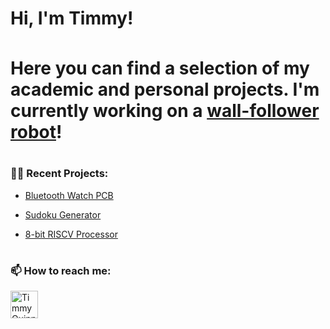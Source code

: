 <h1>Hi, I'm Timmy! <br/><a </h1>

<h3></h3>
<p>
      Here you can find a selection of my academic and personal projects. I'm currently working on a <a href="https://github.com/timmy-quinn/wall_follower_robot">wall-follower robot</a>! <br>
</p>
<h1> </h1>
<h3>👨‍💻 Recent Projects:</h3>

  - [Bluetooth Watch PCB](https://github.com/timmy-quinn/Bluetooth-Watch-PCB.git)

  - [Sudoku Generator](https://github.com/timmy-quinn/Sudoku-generator.git)

  - [8-bit RISCV Processor](https://github.com/timmy-quinn/8bit_riscv_processor.git)


<h1> </h1>
<h3> 📫 How to reach me: </h3>
<img align="left" alt="TimmyQuinn | LinkedIn" width="44px" src="https://cdn.jsdelivr.net/npm/simple-icons@v3/icons/linkedin.svg" />


<!--
**joshmadakor1/joshmadakor1** is a ✨ _special_ ✨ repository because its `README.md` (this file) appears on your GitHub profile.

Here are some ideas to get you started:

- 🔭 I’m currently working on ...
- 🌱 I’m currently learning ...
- 👯 I’m looking to collaborate on ...
- 🤔 I’m looking for help with ...
- 💬 Ask me about ...
- 📫 How to reach me: ...
- 😄 Pronouns: ...
- ⚡ Fun fact: ...
-->
